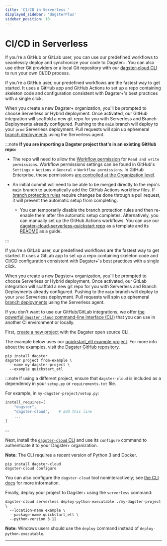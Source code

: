 ```yaml
---
title: 'CI/CD in Serverless '
displayed_sidebar: 'dagsterPlus'
sidebar_position: 10
---
```


# CI/CD in Serverless

If you're a GitHub or GitLab user, you can use our predefined workflows to seamlessly deploy and synchronize your code to Dagster+. You can also use other Git providers or a local Git repository with our [dagster-cloud CLI](/dagster-plus/deployment/branch-deployments/dagster-cloud-cli) to run your own CI/CD process.

<Tabs groupId="method">
<TabItem value="GitHub" label="With GitHub">

If you're a GitHub user, our predefined workflows are the fastest way to get started. It uses a GitHub app and GitHub Actions to set up a repo containing skeleton code and configuration consistent with Dagster+'s best practices with a single click.

When you create a new Dagster+ organization, you'll be prompted to choose Serverless or Hybrid deployment. Once activated, our GitHub integration will scaffold a new git repo for you with Serverless and Branch Deployments already configured. Pushing to the `main` branch will deploy to your `prod` Serverless deployment. Pull requests will spin up ephemeral [branch deployments](/dagster-plus/deployment/branch-deployments) using the Serverless agent.

:::note
**If you are importing a Dagster project that's in an existing GitHub repo:**

- The repo will need to allow the [Workflow permission](https://docs.github.com/en/repositories/managing-your-repositorys-settings-and-features/enabling-features-for-your-repository/managing-github-actions-settings-for-a-repository) for `Read and write permissions`. Workflow permissions settings can be found in GitHub's `Settings` > `Actions` > `General` > `Workflow permissions`. In GitHub Enterprise, these permissions [are controlled at the Organization level](https://github.com/orgs/community/discussions/57244).

- An initial commit will need to be able to be merged directly to the repo's `main` branch to automatically add the GitHub Actions workflow files. If [branch protection rules](https://docs.github.com/en/repositories/configuring-branches-and-merges-in-your-repository/managing-protected-branches/about-protected-branches#about-protected-branches) require changes be done through a pull request, it will prevent the automatic setup from completing.

  - You can temporarily disable the branch protection rules and then re-enable them after the automatic setup completes. Alternatively, you can manually set up the GitHub Actions workflows. You can use our [dagster-cloud-serverless-quickstart repo](https://github.com/dagster-io/dagster-cloud-serverless-quickstart) as a template and its [README](https://github.com/dagster-io/dagster-cloud-serverless-quickstart/blob/main/README.md) as a guide.

:::

</TabItem>

<TabItem value="GitLab" label="With GitLab">

If you're a GitLab user, our predefined workflows are the fastest way to get started. It uses a GitLab app to set up a repo containing skeleton code and CI/CD configuration consistent with Dagster+'s best practices with a single click.

When you create a new Dagster+ organization, you'll be prompted to choose Serverless or Hybrid deployment. Once activated, our GitLab integration will scaffold a new git repo for you with Serverless and Branch Deployments already configured. Pushing to the `main` branch will deploy to your `prod` Serverless deployment. Pull requests will spin up ephemeral [branch deployments](/dagster-plus/deployment/branch-deployments) using the Serverless agent.

</TabItem>

<TabItem value="Other" label="Other Git providers or local development">

If you don't want to use our GitHub/GitLab integrations, we offer [the powerful `dagster-cloud` command-line interface (CLI)](/dagster-plus/deployment/branch-deployments/dagster-cloud-cli) that you can use in another CI environment or locally.

First, [create a new project](/getting-started/quickstart) with the Dagster open source CLI.

The example below uses our [quickstart_etl example project](https://github.com/dagster-io/dagster/tree/master/examples/quickstart_etl). For more info about the examples, visit the [Dagster GitHub repository](https://github.com/dagster-io/dagster/tree/master/examples).

```shell
pip install dagster
dagster project from-example \
  --name my-dagster-project \
  --example quickstart_etl
```

:::note
If using a different project, ensure that `dagster-cloud` is included as a dependency in your `setup.py` or `requirements.txt` file.

For example, in `my-dagster-project/setup.py`:

```python
install_requires=[
    "dagster",
    "dagster-cloud",    # add this line
    ...
]
```

:::

Next, install the [`dagster-cloud` CLI](/dagster-plus/deployment/branch-deployments/dagster-cloud-cli) and use its `configure` command to authenticate it to your Dagster+ organization.

**Note:** The CLI requires a recent version of Python 3 and Docker.

```shell
pip install dagster-cloud
dagster-cloud configure
```

You can also configure the `dagster-cloud` tool noninteractively; see [the CLI docs](/dagster-plus/deployment/branch-deployments/dagster-cloud-cli) for more information.

Finally, deploy your project to Dagster+ using the `serverless` command:

```shell
dagster-cloud serverless deploy-python-executable ./my-dagster-project \
  --location-name example \
  --package-name quickstart_etl \
  --python-version 3.12
```

**Note:** Windows users should use the `deploy` command instead of `deploy-python-executable`.

</TabItem>
</Tabs>

---
